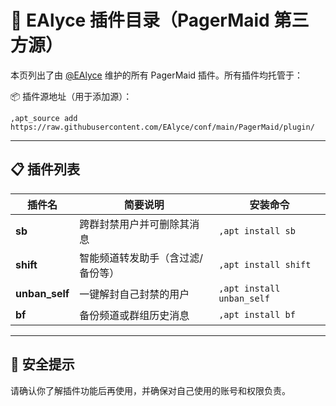 # 🌟 EAlyce 插件目录（PagerMaid 第三方源）

本页列出了由 [@EAlyce](https://t.me/EAlyce) 维护的所有 PagerMaid 插件。所有插件均托管于：

📦 插件源地址（用于添加源）：
```
,apt_source add https://raw.githubusercontent.com/EAlyce/conf/main/PagerMaid/plugin/
```

---

## 📋 插件列表

| 插件名        | 简要说明                             | 安装命令             |
|---------------|------------------------------------|----------------------|
| **sb**        | 跨群封禁用户并可删除其消息          | `,apt install sb`    |
| **shift**     | 智能频道转发助手（含过滤/备份等）   | `,apt install shift` |
| **unban_self**| 一键解封自己封禁的用户               | `,apt install unban_self` |
| **bf**        | 备份频道或群组历史消息               | `,apt install bf`    |

---

## 🔐 安全提示

请确认你了解插件功能后再使用，并确保对自己使用的账号和权限负责。
